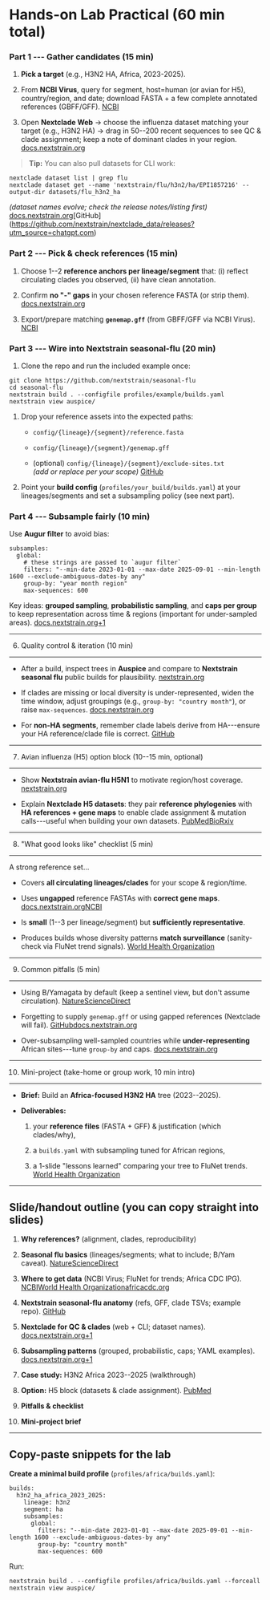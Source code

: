 # Hands-on Lab Practical (60 min total)

### Part 1 --- Gather candidates (15 min)

1.  **Pick a target** (e.g., H3N2 HA, Africa, 2023-2025).

2.  From **NCBI Virus**, query for segment, host=human (or avian for H5), country/region, and date; download FASTA + a few complete annotated references (GBFF/GFF). [NCBI](https://www.ncbi.nlm.nih.gov/labs/virus/vssi/docs/help/?utm_source=chatgpt.com)

3.  Open **Nextclade Web** → choose the influenza dataset matching your target (e.g., H3N2 HA) → drag in 50--200 recent sequences to see QC & clade assignment; keep a note of dominant clades in your region. [docs.nextstrain.org](https://docs.nextstrain.org/projects/nextclade/en/stable/user/nextclade-web/getting-started.html?utm_source=chatgpt.com)

> **Tip:** You can also pull datasets for CLI work:

```
nextclade dataset list | grep flu
nextclade dataset get --name 'nextstrain/flu/h3n2/ha/EPI1857216' --output-dir datasets/flu_h3n2_ha

```
*(dataset names evolve; check the release notes/listing first)* [docs.nextstrain.org](https://docs.nextstrain.org/projects/nextclade/en/stable/user/nextclade-cli/reference.html?utm_source=chatgpt.com)[GitHub]  
(https://github.com/nextstrain/nextclade_data/releases?utm_source=chatgpt.com)

### Part 2 --- Pick & check references (15 min)

1.  Choose 1--2 **reference anchors per lineage/segment** that: (i) reflect circulating clades you observed, (ii) have clean annotation.

2.  Confirm **no "-" gaps** in your chosen reference FASTA (or strip them). [docs.nextstrain.org](https://docs.nextstrain.org/projects/nextclade/en/3.13.2/changes/CHANGELOG.html?utm_source=chatgpt.com)

3.  Export/prepare matching **`genemap.gff`** (from GBFF/GFF via NCBI Virus). [NCBI](https://www.ncbi.nlm.nih.gov/labs/virus/vssi/docs/help/?utm_source=chatgpt.com)

### Part 3 --- Wire into Nextstrain seasonal-flu (20 min)

1.  Clone the repo and run the included example once:

```
git clone https://github.com/nextstrain/seasonal-flu
cd seasonal-flu
nextstrain build . --configfile profiles/example/builds.yaml
nextstrain view auspice/
```

1.  Drop your reference assets into the expected paths:

    -   `config/{lineage}/{segment}/reference.fasta`

    -   `config/{lineage}/{segment}/genemap.gff`

    -   (optional) `config/{lineage}/{segment}/exclude-sites.txt`\
        *(add or replace per your scope)* [GitHub](https://github.com/nextstrain/seasonal-flu)

2.  Point your **build config** (`profiles/your_build/builds.yaml`) at your lineages/segments and set a subsampling policy (see next part).

### Part 4 --- Subsample fairly (10 min)

Use **Augur filter** to avoid bias:

```
subsamples:
  global:
    # these strings are passed to `augur filter`
    filters: "--min-date 2023-01-01 --max-date 2025-09-01 --min-length 1600 --exclude-ambiguous-dates-by any"
    group-by: "year month region"
    max-sequences: 600
```

Key ideas: **grouped sampling**, **probabilistic sampling**, and **caps per group** to keep representation across time & regions (important for under-sampled areas). [docs.nextstrain.org+1](https://docs.nextstrain.org/en/latest/guides/bioinformatics/filtering-and-subsampling.html?utm_source=chatgpt.com)

* * * * *

6) Quality control & iteration (10 min)
---------------------------------------

-   After a build, inspect trees in **Auspice** and compare to **Nextstrain seasonal flu** public builds for plausibility. [nextstrain.org](https://nextstrain.org/flu/seasonal/h3n2/ha/12y?utm_source=chatgpt.com)

-   If clades are missing or local diversity is under-represented, widen the time window, adjust groupings (e.g., `group-by: "country month"`), or raise `max-sequences`. [docs.nextstrain.org](https://docs.nextstrain.org/en/latest/guides/bioinformatics/filtering-and-subsampling.html?utm_source=chatgpt.com)

-   For **non-HA segments**, remember clade labels derive from HA---ensure your HA reference/clade file is correct. [GitHub](https://github.com/nextstrain/seasonal-flu)

* * * * *

7) Avian influenza (H5) option block (10--15 min, optional)
----------------------------------------------------------

-   Show **Nextstrain avian-flu H5N1** to motivate region/host coverage. [nextstrain.org](https://nextstrain.org/avian-flu/h5n1/ha/2y?utm_source=chatgpt.com)

-   Explain **Nextclade H5 datasets**: they pair **reference phylogenies** with **HA references + gene maps** to enable clade assignment & mutation calls---useful when building your own datasets. [PubMed](https://pubmed.ncbi.nlm.nih.gov/39829835/?utm_source=chatgpt.com)[BioRxiv](https://www.biorxiv.org/content/10.1101/2025.01.07.631789.full?utm_source=chatgpt.com)

* * * * *

8) "What good looks like" checklist (5 min)
-------------------------------------------

A strong reference set...

-   Covers **all circulating lineages/clades** for your scope & region/time.

-   Uses **ungapped** reference FASTAs with **correct gene maps**. [docs.nextstrain.org](https://docs.nextstrain.org/projects/nextclade/en/3.13.2/changes/CHANGELOG.html?utm_source=chatgpt.com)[NCBI](https://www.ncbi.nlm.nih.gov/labs/virus/vssi/docs/help/?utm_source=chatgpt.com)

-   Is **small** (1--3 per lineage/segment) but **sufficiently representative**.

-   Produces builds whose diversity patterns **match surveillance** (sanity-check via FluNet trend signals). [World Health Organization](https://www.who.int/tools/flunet/flunet-summary?utm_source=chatgpt.com)

* * * * *

9) Common pitfalls (5 min)
--------------------------

-   Using B/Yamagata by default (keep a sentinel view, but don't assume circulation). [Nature](https://www.nature.com/articles/s41541-024-01010-y?utm_source=chatgpt.com)[ScienceDirect](https://www.sciencedirect.com/science/article/pii/S0264410X24011320?utm_source=chatgpt.com)

-   Forgetting to supply `genemap.gff` or using gapped references (Nextclade will fail). [GitHub](https://github.com/nextstrain/seasonal-flu)[docs.nextstrain.org](https://docs.nextstrain.org/projects/nextclade/en/3.13.2/changes/CHANGELOG.html?utm_source=chatgpt.com)

-   Over-subsampling well-sampled countries while **under-representing** African sites---tune `group-by` and caps. [docs.nextstrain.org](https://docs.nextstrain.org/en/latest/guides/bioinformatics/filtering-and-subsampling.html?utm_source=chatgpt.com)

* * * * *

10) Mini-project (take-home or group work, 10 min intro)
--------------------------------------------------------

-   **Brief:** Build an **Africa-focused H3N2 HA** tree (2023--2025).

-   **Deliverables:**

    1.  your **reference files** (FASTA + GFF) & justification (which clades/why),

    2.  a `builds.yaml` with subsampling tuned for African regions,

    3.  a 1-slide "lessons learned" comparing your tree to FluNet trends. [World Health Organization](https://www.who.int/tools/flunet/flunet-summary?utm_source=chatgpt.com)

* * * * *

Slide/handout outline (you can copy straight into slides)
---------------------------------------------------------

1.  **Why references?** (alignment, clades, reproducibility)

2.  **Seasonal flu basics** (lineages/segments; what to include; B/Yam caveat). [Nature](https://www.nature.com/articles/s41541-024-01010-y?utm_source=chatgpt.com)[ScienceDirect](https://www.sciencedirect.com/science/article/pii/S0264410X24011320?utm_source=chatgpt.com)

3.  **Where to get data** (NCBI Virus; FluNet for trends; Africa CDC IPG). [NCBI](https://www.ncbi.nlm.nih.gov/labs/virus/vssi/docs/help/?utm_source=chatgpt.com)[World Health Organization](https://www.who.int/tools/flunet?utm_source=chatgpt.com)[africacdc.org](https://africacdc.org/institutes/ipg/?utm_source=chatgpt.com)

4.  **Nextstrain seasonal-flu anatomy** (refs, GFF, clade TSVs; example repo). [GitHub](https://github.com/nextstrain/seasonal-flu)

5.  **Nextclade for QC & clades** (web + CLI; dataset names). [docs.nextstrain.org+1](https://docs.nextstrain.org/projects/nextclade/en/stable/user/nextclade-web/getting-started.html?utm_source=chatgpt.com)

6.  **Subsampling patterns** (grouped, probabilistic, caps; YAML examples). [docs.nextstrain.org+1](https://docs.nextstrain.org/en/latest/guides/bioinformatics/filtering-and-subsampling.html?utm_source=chatgpt.com)

7.  **Case study:** H3N2 Africa 2023--2025 (walkthrough)

8.  **Option:** H5 block (datasets & clade assignment). [PubMed](https://pubmed.ncbi.nlm.nih.gov/39829835/?utm_source=chatgpt.com)

9.  **Pitfalls & checklist**

10. **Mini-project brief**

* * * * *

Copy-paste snippets for the lab
-------------------------------

**Create a minimal build profile** (`profiles/africa/builds.yaml`):

```
builds:
  h3n2_ha_africa_2023_2025:
    lineage: h3n2
    segment: ha
    subsamples:
      global:
        filters: "--min-date 2023-01-01 --max-date 2025-09-01 --min-length 1600 --exclude-ambiguous-dates-by any"
        group-by: "country month"
        max-sequences: 600
```

Run:

```
nextstrain build . --configfile profiles/africa/builds.yaml --forceall
nextstrain view auspice/
```

